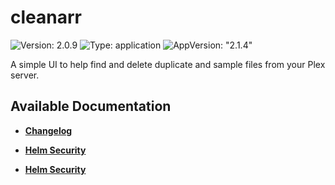# cleanarr

![Version: 2.0.9](https://img.shields.io/badge/Version-2.0.9-informational?style=flat-square) ![Type: application](https://img.shields.io/badge/Type-application-informational?style=flat-square) ![AppVersion: "2.1.4"](https://img.shields.io/badge/AppVersion-"2.1.4"-informational?style=flat-square)

A simple UI to help find and delete duplicate and sample files from your Plex server.

## Available Documentation

- [**Changelog**](CHANGELOG)

- [**Helm Security**](container-security)

- [**Helm Security**](helm-security)

